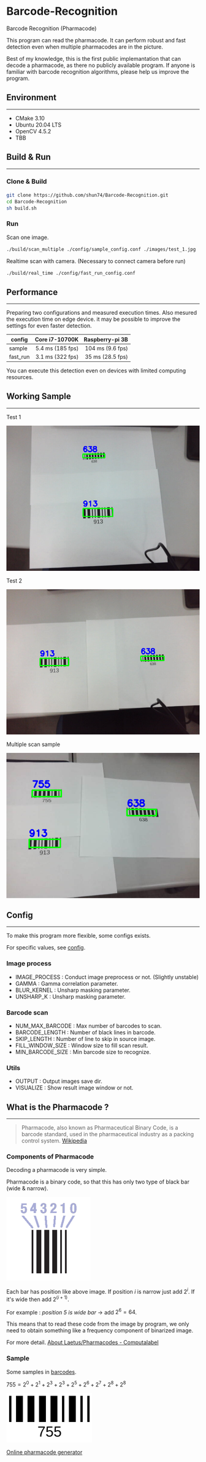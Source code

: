 # Barcode-Recognition
Barcode Recognition (Pharmacode)

This program can read the pharmacode. It can perform robust and fast detection even when multiple pharmacodes are in the picture. 

Best of my knowledge, this is the first public implemantation that can decode a pharmacode, as there no publicly available program. If anyone is familiar with barcode recognition algorithms, please help us improve the program.

## Environment
---
- CMake 3.10
- Ubuntu 20.04 LTS  
- OpenCV 4.5.2
- TBB


## Build & Run
---

### Clone & Build 

```bash
git clone https://github.com/shun74/Barcode-Recognition.git
cd Barcode-Recognition
sh build.sh
```

### Run

Scan one image.

```bash
./build/scan_multiple ./config/sample_config.conf ./images/test_1.jpg
```

Realtime scan with camera. (Necessary to connect camera before run)

```bash
./build/real_time ./config/fast_run_config.conf
```

## Performance
---

Preparing two configurations and measured execution times. Also mesured the execution time on edge device. it may be possible to improve the settings for even faster detection.

| config  | Core i7-10700K | Raspberry-pi 3B |
|---------|---------------:|----------------:|
| sample  |5.4 ms (185 fps)| 104 ms (9.6 fps)|
| fast_run|3.1 ms (322 fps)| 35 ms (28.5 fps)|

You can execute this detection even on devices with limited computing resources.

## Working Sample
---

Test 1

![test1](./output/test_1_result.png)

Test 2

![test2](./output/test_2_result.png)

Multiple scan sample

![multiple](./output/multiple_sample.png)


## Config
---

To make this program more flexible, some configs exists. 

For specific values, see [config](/config/).

### Image process
- IMAGE_PROCESS : Conduct image preprocess or not. (Slightly unstable)
- GAMMA : Gamma correlation parameter.
- BLUR_KERNEL : Unsharp masking parameter.
- UNSHARP_K : Unsharp masking parameter.

### Barcode scan
- NUM_MAX_BARCODE : Max number of barcodes to scan.
- BARCODE_LENGTH : Number of black lines in barcode.
- SKIP_LENGTH : Number of line to skip in source image.
- FILL_WINDOW_SIZE : Window size to fill scan result.
- MIN_BARCODE_SIZE : Min barcode size to recognize.

### Utils
- OUTPUT : Output images save dir.
- VISUALIZE : Show result image window or not.


## What is the Pharmacode ?
---

> Pharmacode, also known as Pharmaceutical Binary Code, is a barcode standard, used in the pharmaceutical industry as a packing control system. [Wikipedia](https://en.wikipedia.org/wiki/Pharmacode)

### Components of Pharmacode

Decoding a pharmacode is very simple.

Pharmacode is a binary code, so that this has only two type of black bar (wide & narrow).

![Phamacode bar sample](/barcodes/pharmacode.png)

Each bar has position like above image. If position *i* is narrow just add $2^i$. If it's wide then add $2^{(i+1)}$.

For example : *position 5 is wide bar* -> add $2^6=64$.

This means that to read these code from the image by program, we only need to obtain something like a frequency component of binarized image.

For more detail.
[About Laetus/Pharmacodes - Computalabel](https://www.computalabel.com/aboutpharmacodes.htm)

### Sample

Some samples in [barcodes](/barcodes/).

$755 = 2^0 + 2^1 + 2^3 + 2^3 + 2^5 + 2^6 + 2^7 + 2^8 + 2^8$

![755](/barcodes/Pharmacodecode755.png)

[Online pharmacode generator](https://products.aspose.app/barcode/ja/generate/pharmacode)